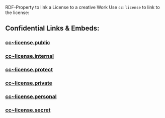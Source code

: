 RDF-Property to link a License to a creative Work
Use `cc:license` to link to the license: 


## Confidential Links & Embeds: 

### [cc~license.public](/_public\cc/cc~license.public.md) 

### [cc~license.internal](/_internal\cc/cc~license.internal.md) 

### [cc~license.protect](/_protect\cc/cc~license.protect.md) 

### [cc~license.private](/_private\cc/cc~license.private.md) 

### [cc~license.personal](/_personal\cc/cc~license.personal.md) 

### [cc~license.secret](/_secret\cc/cc~license.secret.md)

